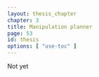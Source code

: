 ```yaml
---
layout: thesis_chapter
chapter: 3
title: Manipulation planner
page: 53
id: thesis
options: [ "use-toc" ]
---
```


Not yet
